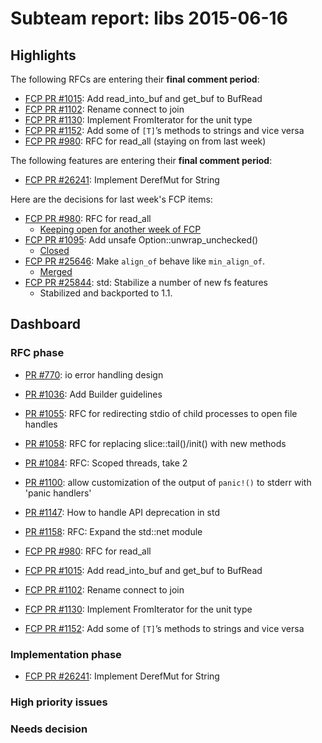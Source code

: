 # Subteam report: libs 2015-06-16

## Highlights

The following RFCs are entering their **final comment period**:

- [FCP PR #1015](https://github.com/rust-lang/rfcs/pull/1015):
  Add read_into_buf and get_buf to BufRead
- [FCP PR #1102](https://github.com/rust-lang/rfcs/pull/1102):
  Rename connect to join
- [FCP PR #1130](https://github.com/rust-lang/rfcs/pull/1130):
  Implement FromIterator for the unit type
- [FCP PR #1152](https://github.com/rust-lang/rfcs/pull/1152):
  Add some of `[T]`’s methods to strings and vice versa
- [FCP PR #980](https://github.com/rust-lang/rfcs/pull/980):
  RFC for read_all (staying on from last week)

The following features are entering their **final comment period**:

- [FCP PR  #26241](https://github.com/rust-lang/rust/pull/26241):
  Implement DerefMut for String

Here are the decisions for last week's FCP items:

- [FCP PR #980](https://github.com/rust-lang/rfcs/pull/980):
  RFC for read_all
  - [Keeping open for another week of FCP](https://github.com/rust-lang/rfcs/pull/980#issuecomment-112581668)
- [FCP PR #1095](https://github.com/rust-lang/rfcs/pull/1095):
  Add unsafe Option::unwrap_unchecked()
  - [Closed](https://github.com/rust-lang/rfcs/pull/1095#issuecomment-112582227)
- [FCP PR  #25646](https://github.com/rust-lang/rust/pull/25646):
  Make `align_of` behave like `min_align_of`.
  - [Merged](https://github.com/rust-lang/rust/pull/25646#issuecomment-112583154)
- [FCP PR  #25844](https://github.com/rust-lang/rust/pull/25844):
  std: Stabilize a number of new fs features
  - Stabilized and backported to 1.1.

## Dashboard

### RFC phase

- [PR #770](https://github.com/rust-lang/rfcs/pull/770):
  io error handling design
- [PR #1036](https://github.com/rust-lang/rfcs/pull/1036):
  Add Builder guidelines
- [PR #1055](https://github.com/rust-lang/rfcs/pull/1055):
  RFC for redirecting stdio of child processes to open file handles
- [PR #1058](https://github.com/rust-lang/rfcs/pull/1058):
  RFC for replacing slice::tail()/init() with new methods
- [PR #1084](https://github.com/rust-lang/rfcs/pull/1084):
  RFC: Scoped threads, take 2
- [PR #1100](https://github.com/rust-lang/rfcs/pull/1100):
  allow customization of the output of `panic!()` to stderr with 'panic handlers'
- [PR #1147](https://github.com/rust-lang/rfcs/pull/1147):
  How to handle API deprecation in std
- [PR #1158](https://github.com/rust-lang/rfcs/pull/1158):
  RFC: Expand the std::net module

- [FCP PR #980](https://github.com/rust-lang/rfcs/pull/980):
  RFC for read_all
- [FCP PR #1015](https://github.com/rust-lang/rfcs/pull/1015):
  Add read_into_buf and get_buf to BufRead
- [FCP PR #1102](https://github.com/rust-lang/rfcs/pull/1102):
  Rename connect to join
- [FCP PR #1130](https://github.com/rust-lang/rfcs/pull/1130):
  Implement FromIterator for the unit type
- [FCP PR #1152](https://github.com/rust-lang/rfcs/pull/1152):
  Add some of `[T]`’s methods to strings and vice versa

### Implementation phase

- [FCP PR  #26241](https://github.com/rust-lang/rust/pull/26241):
  Implement DerefMut for String

### High priority issues


### Needs decision
